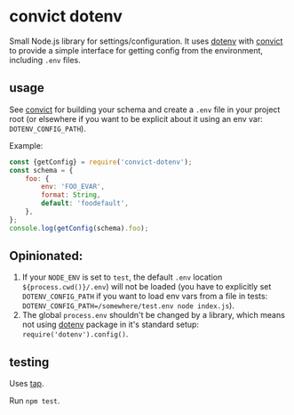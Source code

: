 # convict dotenv

Small Node.js library for settings/configuration. It uses [dotenv](https://www.npmjs.com/package/dotenv) with [convict](https://www.npmjs.com/package/convict) to provide a simple interface for getting config from the environment, including `.env` files.

## usage

See [convict](https://www.npmjs.com/package/convict#user-content-usage) for building your schema and create a `.env` file in your project root (or elsewhere if you want to be explicit about it using an env var: `DOTENV_CONFIG_PATH`).

Example:

```javascript
const {getConfig} = require('convict-dotenv');
const schema = {
	foo: {
		env: 'FOO_EVAR',
		format: String,
		default: 'foodefault',
	},
};
console.log(getConfig(schema).foo);
```

## Opinionated:

1. If your `NODE_ENV` is set to `test`, the default `.env` location `${process.cwd()}/.env`) will not be loaded (you have to explicitly set `DOTENV_CONFIG_PATH` if you want to load env vars from a file in tests: `DOTENV_CONFIG_PATH=/somewhere/test.env node index.js`). 
1. The global `process.env` shouldn't be changed by a library, which means not using [dotenv](https://www.npmjs.com/package/dotenv) package in it's standard setup: `require('dotenv').config()`.

## testing

Uses [tap](https://node-tap.org/docs/getting-started/).

Run `npm test`.


